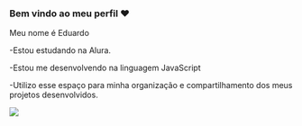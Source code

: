  ### Bem vindo ao meu perfil :heart:

Meu nome é Eduardo

-Estou estudando na Alura.

-Estou me desenvolvendo na linguagem JavaScript

-Utilizo esse espaço para minha organização e compartilhamento dos meus projetos desenvolvidos.

![](https://media1.tenor.com/m/MpTy4knnxe8AAAAd/lebron-james-king-james.gif)
